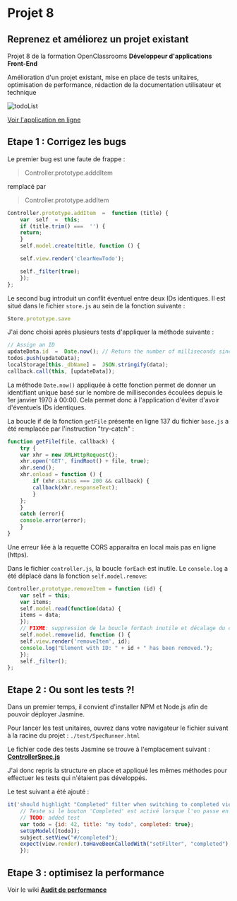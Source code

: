 # Projet 8 #
## Reprenez et améliorez un projet existant

Projet 8 de la formation OpenClassrooms **Développeur d'applications Front-End**

Amélioration d'un projet existant, mise en place de tests unitaires, optimisation de performance, rédaction de la documentation utilisateur et technique

![todoList](http://remipiquet.org/todolist/img/todoList.png)

[Voir l'application en ligne](https://www.remipiquet.org/todolist/)

## Etape 1 : Corrigez les bugs

Le premier bug est une faute de frappe :
>Controller.prototype.adddItem 
>
remplacé par
>Controller.prototype.addItem
>
```javascript
Controller.prototype.addItem  =  function (title) { 
    var  self  =  this;
    if (title.trim() ===  '') {
	return;
    }
    self.model.create(title, function () {

    self.view.render('clearNewTodo');

    self._filter(true);
    });
};
```

Le second bug introduit un conflit éventuel entre deux IDs identiques.
Il est situé dans le fichier `store.js` au sein de la fonction suivante :
```javascript
Store.prototype.save
```
J'ai donc choisi après plusieurs tests d'appliquer la méthode suivante :
```javascript
// Assign an ID
updateData.id  =  Date.now(); // Return the number of milliseconds since 1970/01/01 at 00:00
todos.push(updateData);
localStorage[this._dbName] =  JSON.stringify(data);
callback.call(this, [updateData]);
```
La méthode `Date.now()` appliquée à cette fonction permet de donner un identifiant unique basé sur le nombre de millisecondes écoulées depuis le 1er janvier 1970 à 00:00. Cela permet donc à l'application d'éviter d'avoir d'éventuels IDs identiques.

La boucle if de la fonction `getFile` présente en ligne 137 du fichier `base.js` a été remplacée par l'instruction "try-catch" :
```javascript
function getFile(file, callback) {
    try {
	var xhr = new XMLHttpRequest();
	xhr.open('GET', findRoot() + file, true);
	xhr.send();
	xhr.onload = function () {
	    if (xhr.status === 200 && callback) {
		callback(xhr.responseText);
	    }
	};
    }
    catch (error){
	console.error(error);
    }
}
```
Une erreur liée à la requette CORS apparaitra en local mais pas en ligne (https).

Dans le fichier `controller.js`, la boucle `forEach` est inutile. Le `console.log` a été déplacé dans la fonction `self.model.remove`:
```javascript
Controller.prototype.removeItem = function (id) {
    var self = this;
    var items;
    self.model.read(function(data) {
	items = data;
    });
    // FIXME: suppression de la boucle forEach inutile et décalage du console.log
    self.model.remove(id, function () {
	self.view.render('removeItem', id);
	console.log("Element with ID: " + id + " has been removed.");
    });
    self._filter();
};
```

## Etape 2 : Ou sont les tests ?!

Dans un premier temps, il convient d'installer NPM et Node.js afin de pouvoir déployer Jasmine.

Pour lancer les test unitaires, ouvrez dans votre navigateur le fichier suivant à la racine du projet : `./test/SpecRunner.html`

Le fichier code des tests Jasmine se trouve à l'emplacement suivant : **[ControllerSpec.js](https://github.com/remipiquet/todo-list-project/blob/master/test/ControllerSpec.js)**

J'ai donc repris la structure en place et appliqué les mêmes méthodes pour effectuer les tests qui n'étaient pas développés.

Le test suivant a été ajouté :
```javascript
it('should highlight "Completed" filter when switching to completed view', function () {
    // Teste si le bouton 'Completed' est activé lorsque l'on passe en vue 'conpleted'
    // TODO: added test
	var todo = {id: 42, title: "my todo", completed: true};
	setUpModel([todo]);
	subject.setView("#/completed");
	expect(view.render).toHaveBeenCalledWith("setFilter", "completed");
	});
```

## Etape 3 : optimisez la performance

Voir le wiki **[Audit de performance](https://github.com/remipiquet/todo-list-project/wiki/Audit-todolistme.net)**

